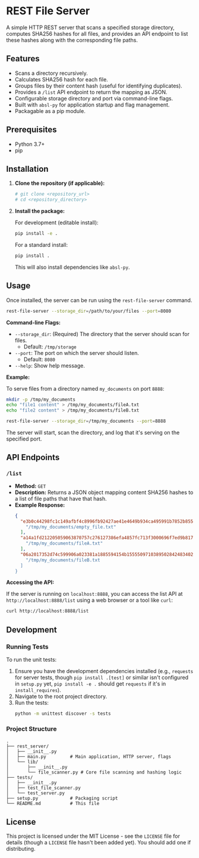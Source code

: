# REST File Server

A simple HTTP REST server that scans a specified storage directory, computes SHA256 hashes for all files, and provides an API endpoint to list these hashes along with the corresponding file paths.

## Features

-   Scans a directory recursively.
-   Calculates SHA256 hash for each file.
-   Groups files by their content hash (useful for identifying duplicates).
-   Provides a `/list` API endpoint to return the mapping as JSON.
-   Configurable storage directory and port via command-line flags.
-   Built with `absl-py` for application startup and flag management.
-   Packagable as a pip module.

## Prerequisites

-   Python 3.7+
-   pip

## Installation

1.  **Clone the repository (if applicable):**
    ```bash
    # git clone <repository_url>
    # cd <repository_directory>
    ```

2.  **Install the package:**

    For development (editable install):
    ```bash
    pip install -e .
    ```

    For a standard install:
    ```bash
    pip install .
    ```
    This will also install dependencies like `absl-py`.

## Usage

Once installed, the server can be run using the `rest-file-server` command.

```bash
rest-file-server --storage_dir=/path/to/your/files --port=8080
```

**Command-line Flags:**

-   `--storage_dir`: (Required) The directory that the server should scan for files.
    -   Default: `/tmp/storage`
-   `--port`: The port on which the server should listen.
    -   Default: `8080`
-   `--help`: Show help message.

**Example:**

To serve files from a directory named `my_documents` on port `8888`:
```bash
mkdir -p /tmp/my_documents
echo "file1 content" > /tmp/my_documents/fileA.txt
echo "file2 content" > /tmp/my_documents/fileB.txt

rest-file-server --storage_dir=/tmp/my_documents --port=8888
```

The server will start, scan the directory, and log that it's serving on the specified port.

## API Endpoints

### `/list`

-   **Method:** `GET`
-   **Description:** Returns a JSON object mapping content SHA256 hashes to a list of file paths that have that hash.
-   **Example Response:**
    ```json
    {
      "e3b0c44298fc1c149afbf4c8996fb92427ae41e4649b934ca495991b7852b855": [
        "/tmp/my_documents/empty_file.txt"
      ],
      "a14a1fd212205059063870757c276127386efa4857fc713f3000696f7ed9b817": [
        "/tmp/my_documents/fileA.txt"
      ],
      "06a2017352d74c599906a023381a1885594154b1555509710389502842483402": [
        "/tmp/my_documents/fileB.txt
      ]
    }
    ```

**Accessing the API:**

If the server is running on `localhost:8888`, you can access the list API at `http://localhost:8888/list` using a web browser or a tool like `curl`:
```bash
curl http://localhost:8888/list
```

## Development

### Running Tests

To run the unit tests:

1.  Ensure you have the development dependencies installed (e.g., `requests` for server tests, though `pip install .[test]` or similar isn't configured in `setup.py` yet, `pip install -e .` should get `requests` if it's in `install_requires`).
2.  Navigate to the root project directory.
3.  Run the tests:
    ```bash
    python -m unittest discover -s tests
    ```

### Project Structure

```
.
├── rest_server/
│   ├── __init__.py
│   ├── main.py         # Main application, HTTP server, flags
│   └── lib/
│       ├── __init__.py
│       └── file_scanner.py # Core file scanning and hashing logic
├── tests/
│   ├── __init__.py
│   ├── test_file_scanner.py
│   └── test_server.py
├── setup.py            # Packaging script
└── README.md           # This file
```

## License

This project is licensed under the MIT License - see the `LICENSE` file for details (though a `LICENSE` file hasn't been added yet). You should add one if distributing.

